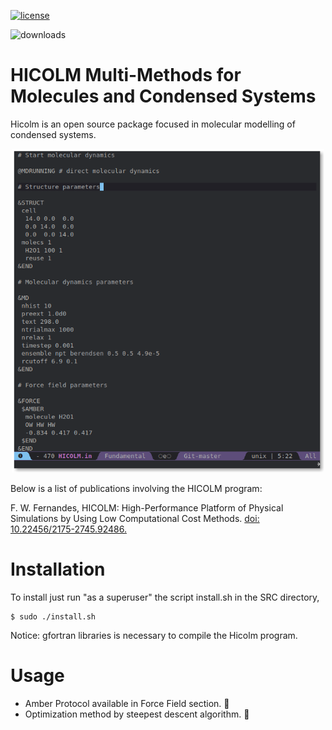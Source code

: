 [![license](https://img.shields.io/dub/l/vibe-d?logoColor=green&style=plastic)](https://github.com/desktop/desktop/blob/development/LICENSE)

![downloads](https://img.shields.io/github/downloads/flavianowilliams/HICOLM/latest/total)

# HICOLM Multi-Methods for Molecules and Condensed Systems

Hicolm is an open source package focused in molecular modelling of condensed systems.

<p align="center">
    <img width=500 height=auto src=DOCS/pictures/input_file.png>
</p>

Below is a list of publications involving the HICOLM program:
<p>F. W. Fernandes, HICOLM: High-Performance Platform of Physical Simulations by Using Low Computational Cost Methods. <a href="https://seer.ufrgs.br/rita/article/view/RITA_VOL26_NR3_90">doi: 10.22456/2175-2745.92486.</a></p>

# Installation

To install just run "as a superuser" the script install.sh in the SRC directory,

```
$ sudo ./install.sh
```

Notice: gfortran libraries is necessary to compile the Hicolm program.

# Usage

* Amber Protocol available in Force Field section. :star2:
* Optimization method by steepest descent algorithm. :star2: